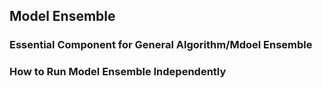 ## Model Ensemble

### Essential Component for General Algorithm/Mdoel Ensemble

### How to Run Model Ensemble Independently